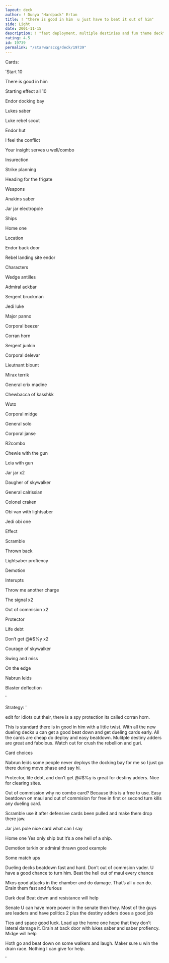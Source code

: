 ```yaml
---
layout: deck
author: ! Dunya "Hardpack" Ertan
title: ! "there is good in him  u just have to beat it out of him"
side: Light
date: 2001-11-15
description: ! "fast deployment, multiple destinies and fun theme deck"
rating: 4.5
id: 19739
permalink: "/starwarsccg/deck/19739"
---
```

Cards: 

'Start 10

There is good in him

Starting effect all 10

Endor docking bay

Lukes saber

Luke rebel scout

Endor  hut

I feel the conflict

Your insight serves u well/combo

Insurection

Strike planning

Heading for the frigate


Weapons

Anakins saber

Jar jar electropole


Ships

Home one


Location

Endor  back door

Rebel landing site endor


Characters

Wedge antilles

Admiral ackbar

Sergent bruckman

Jedi luke

Major panno

Corporal beezer

Corran horn

Sergent junkin

Corporal delevar

Lieutnant blount

Mirax terrik

General crix madine

Chewbacca of kasshkk

Wuto

Corporal midge

General solo

Corporal janse

R2combo

Chewie with the gun

Leia with gun

Jar jar x2

Daugher of skywalker

General calrissian

Colonel craken

Obi van with lightsaber

Jedi obi one


Effect

Scramble

Thrown back

Lightsaber profiency

Demotion


Interupts

Throw me another charge

The signal x2

Out of commision x2

Protector

Life debt

Don&#8217;t get @#$%y x2

Courage of skywalker

Swing and miss

On the edge

Nabrun leids

Blaster deflection

'

Strategy: '

edit for idiots out their, there is a spy protection its called corran horn. 



This is standard there is in good in him with a little twist. With all the new dueling decks u can get a good beat down and get dueling cards early. All the cards are cheap do deploy and easy beatdown. Mulitple destiny adders are great and fabolous. Watch out for crush the rebellion and guri. 

Card choices


Nabrun leids some people never deploys the docking bay for me so I just go there during move phase and say hi. 


Protector, life debt, and don’t get @#$%y is great for destiny adders. Nice for clearing sites.


Out of commission why no combo card? Because this is a free to use. Easy beatdown on maul and out of commision for free in first or second turn kills any dueling card.


Scramble use it after defensive cards been pulled and make them drop there jaw.


Jar jars pole nice card what can I say


Home one Yes only ship but it’s a one hell of a ship.  


Demotion tarkin or admiral thrawn  good example


Some match ups


Dueling decks beatdown fast and hard. Don’t out of commsion vader. U have a good chance to turn him. Beat the hell out of maul every chance


Mkos good attacks in the chamber and do damage. That’s all u can do. Drain them fast and furious


Dark deal Beat down and resistance will help


Senate U can have more power in the senate then they. Most of the guys are leaders and have politics 2 plus the destiny adders does a good job


Ties and space good luck. Load up the home one hope that they don’t lateral damage it. Drain at back door with lukes saber and saber profiency. Midge will help


Hoth go and beat down on some walkers and laugh. Maker sure u win the drain race. Nothing I can give for help.

'
